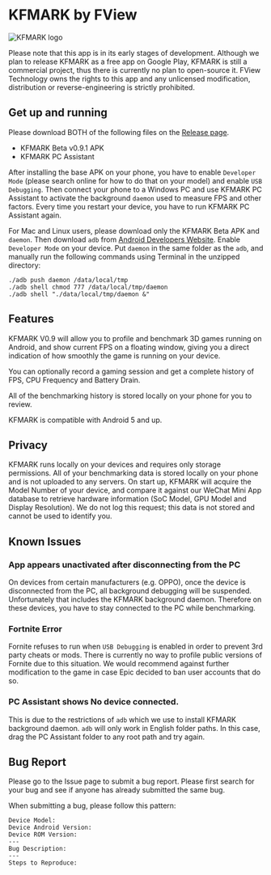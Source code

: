 # KFMARK by FView

![KFMARK logo](https://user-images.githubusercontent.com/5908006/47543804-847b9680-d916-11e8-9861-c0c7b2d39c56.png)

Please note that this app is in its early stages of development. Although we plan to release KFMARK as a free app on Google Play, KFMARK is still a commercial project, thus there is currently no plan to open-source it. FView Technology owns the rights to this app and any unlicensed modification, distribution or reverse-engineering is strictly prohibited.

## Get up and running

Please download BOTH of the following files on the [Release page](https://github.com/Septillion/KFMARK/releases).

- KFMARK Beta v0.9.1 APK
- KFMARK PC Assistant

After installing the base APK on your phone, you have to enable `Developer Mode` (please search online for how to do that on your model) and enable `USB Debugging`. Then connect your phone to a Windows PC and use KFMARK PC Assistant to activate the background `daemon` used to measure FPS and other factors. Every time you restart your device, you have to run KFMARK PC Assistant again. 

For Mac and Linux users, please download only the KFMARK Beta APK and `daemon`. Then download `adb` from [Android Developers Website](https://developer.android.com/studio/releases/platform-tools). Enable `Developer Mode` on your device. Put `daemon` in the same folder as the `adb`, and manually run the following commands using Terminal in the unzipped directory:

	./adb push daemon /data/local/tmp
	./adb shell chmod 777 /data/local/tmp/daemon
	./adb shell "./data/local/tmp/daemon &"

## Features

KFMARK V0.9 will allow you to profile and benchmark 3D games running on Android, and show current FPS on a floating window, giving you a direct indication of how smoothly the game is running on your device.

You can optionally record a gaming session and get a complete history of FPS, CPU Frequency and Battery Drain.

All of the benchmarking history is stored locally on your phone for you to review.

KFMARK is compatible with Android 5 and up.

## Privacy

KFMARK runs locally on your devices and requires only storage permissions. All of your benchmarking data is stored locally on your phone and is not uploaded to any servers. On start up, KFMARK will acquire the Model Number of your device, and compare it against our WeChat Mini App database to retrieve hardware information (SoC Model, GPU Model and Display Resolution). We do not log this request; this data is not stored and cannot be used to identify you.

## Known Issues

### App appears unactivated after disconnecting from the PC

On devices from certain manufacturers (e.g. OPPO), once the device is disconnected from the PC, all background debugging will be suspended. Unfortunately that includes the KFMARK background daemon. Therefore on these devices, you have to stay connected to the PC while benchmarking.

### Fortnite Error

Fornite refuses to run when `USB Debugging` is enabled in order to prevent 3rd party cheats or mods. There is currently no way to profile public versions of Fornite due to this situation. We would recommend against further modification to the game in case Epic decided to ban user accounts that do so.

### PC Assistant shows No device connected.

This is due to the restrictions of `adb` which we use to install KFMARK background daemon. `adb` will only work in English folder paths. In this case, drag the PC Assistant folder to any root path and try again.

## Bug Report

Please go to the Issue page to submit a bug report. Please first search for your bug and see if anyone has already submitted the same bug. 

When submitting a bug, please follow this pattern:

	Device Model:
	Device Android Version:
	Device ROM Version:
	---
	Bug Description:
	---
	Steps to Reproduce:
